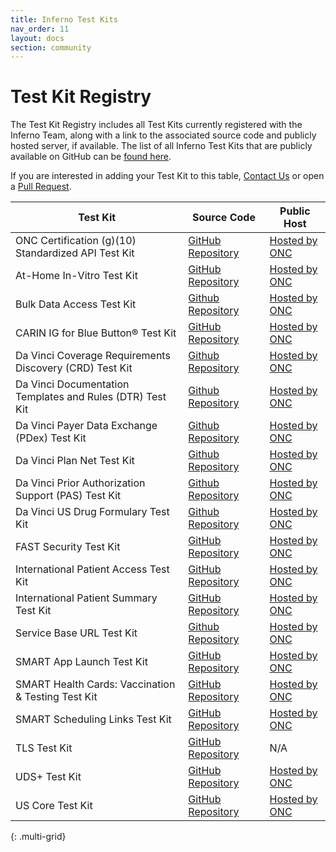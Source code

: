 ```yaml
---
title: Inferno Test Kits
nav_order: 11
layout: docs
section: community
---
```


# Test Kit Registry

The Test Kit Registry includes all Test Kits currently registered with the Inferno Team, along with a link to the associated source code and publicly hosted server, if available. The list of all Inferno Test Kits that are publicly available on GitHub can be [found here](https://github.com/inferno-framework/inferno-core/network/dependents).

If you are interested in adding your Test Kit to this table, [Contact Us](/about/who.html)
or open a [Pull Request](https://github.com/inferno-framework/inferno-framework.github.io/blob/main/community/test-kits.md).

| Test Kit      | Source Code | Public Host |
|---------------|-------------|-------------|
| ONC Certification (g)(10) Standardized API Test Kit | [GitHub Repository](https://github.com/onc-healthit/onc-certification-g10-test-kit) &emsp; | [Hosted by ONC](https://inferno.healthit.gov) |
| At-Home In-Vitro Test Kit | [GitHub Repository](https://github.com/inferno-framework/at-home-in-vitro-test-kit) | [Hosted by ONC](https://inferno.healthit.gov) |
| Bulk Data Access Test Kit | [Github Repository](https://github.com/inferno-framework/bulk-data-test-kit) | [Hosted by ONC](https://inferno.healthit.gov) |
| CARIN IG for Blue Button® Test Kit | [GitHub Repository](https://github.com/inferno-framework/carin-for-blue-button-test-kit) | [Hosted by ONC](https://inferno.healthit.gov) |
| Da Vinci Coverage Requirements Discovery (CRD) Test Kit | [Github Repository](https://github.com/inferno-framework/davinci-crd-test-kit) | [Hosted by ONC](https://inferno.healthit.gov) |
| Da Vinci Documentation Templates and Rules (DTR) Test Kit | [Github Repository](https://github.com/inferno-framework/davinci-dtr-test-kit) | [Hosted by ONC](https://inferno.healthit.gov) |
| Da Vinci Payer Data Exchange (PDex) Test Kit | [Github Repository](https://github.com/inferno-framework/davinci-pdex-test-kit) | [Hosted by ONC](https://inferno.healthit.gov) |
| Da Vinci Plan Net Test Kit | [Github Repository](https://github.com/inferno-framework/davinci-plan-net-test-kit) | [Hosted by ONC](https://inferno.healthit.gov) |
| Da Vinci Prior Authorization Support (PAS) Test Kit | [Github Repository](https://github.com/inferno-framework/davinci-pas-test-kit) | [Hosted by ONC](https://inferno.healthit.gov) |
| Da Vinci US Drug Formulary Test Kit | [Github Repository](https://github.com/inferno-framework/davinci-us-drug-formulary-test-kit) | [Hosted by ONC](https://inferno.healthit.gov) |
| FAST Security Test Kit | [GitHub Repository](https://github.com/inferno-framework/fast-security-test-kit) | [Hosted by ONC](https://inferno.healthit.gov) |
| International Patient Access Test Kit | [GitHub Repository](https://github.com/inferno-framework/ipa-test-kit) | [Hosted by ONC](https://inferno.healthit.gov) |
| International Patient Summary Test Kit | [GitHub Repository](https://github.com/inferno-framework/ips-test-kit) | [Hosted by ONC](https://inferno.healthit.gov) |
| Service Base URL Test Kit | [Github Repository](https://github.com/inferno-framework/service-base-url-test-kit) | [Hosted by ONC](https://inferno.healthit.gov) |
| SMART App Launch Test Kit | [GitHub Repository](https://github.com/inferno-framework/smart-app-launch-test-kit) | [Hosted by ONC](https://inferno.healthit.gov) |
| SMART Health Cards: Vaccination & Testing Test Kit &emsp; | [GitHub Repository](https://github.com/inferno-framework/shc-vaccination-test-kit) | [Hosted by ONC](https://inferno.healthit.gov) |
| SMART Scheduling Links Test Kit | [GitHub Repository](https://github.com/inferno-framework/smart-scheduling-links-test-kit) | [Hosted by ONC](https://inferno.healthit.gov) |
| TLS Test Kit | [GitHub Repository](https://github.com/inferno-framework/tls-test-kit) | N/A |
| UDS+ Test Kit | [GitHub Repository](https://github.com/inferno-framework/uds-plus-test-kit) | [Hosted by ONC](https://inferno.healthit.gov) |
| US Core Test Kit | [GitHub Repository](https://github.com/inferno-framework/us-core-test-kit) | [Hosted by ONC](https://inferno.healthit.gov) |
{: .multi-grid}

